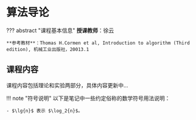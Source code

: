 # 算法导论

??? abstract "课程基本信息"
    **授课教师**：徐云

    **参考教材**：Thomas H.Cormen et al, Introduction to algorithm (Third edition), 机械工业出版社，20013.1

## 课程内容

课程内容包括理论和实验两部分，具体内容更新中...

!!! note "符号说明"
    以下是笔记中一些约定俗称的数学符号用法说明：
    
    - $\lg{n}$ 表示 $\log_2{n}$。